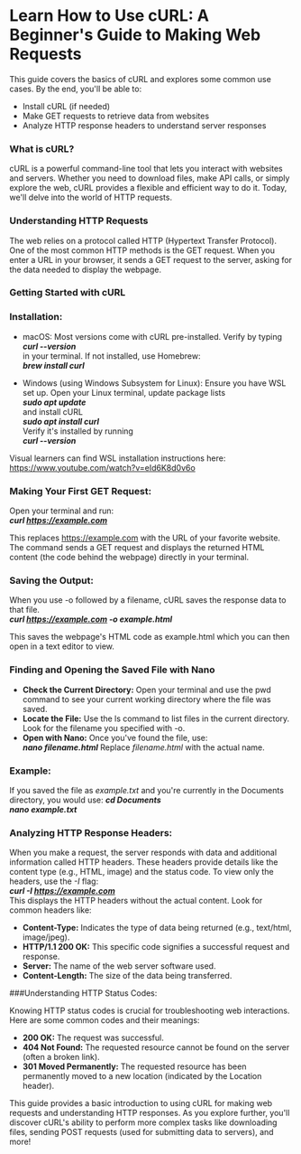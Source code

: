 # Learn How to Use cURL: A Beginner's Guide to Making Web Requests

This guide covers the basics of cURL and explores some common use cases. By the end, you'll be able to:
* Install cURL (if needed)
* Make GET requests to retrieve data from websites
* Analyze HTTP response headers to understand server responses
  
### What is cURL?

cURL is a powerful command-line tool that lets you interact with websites and servers. Whether you need to download files, make API calls, or simply explore the web, cURL provides a flexible and efficient way to do it. Today, we'll delve into the world of HTTP requests.

### Understanding HTTP Requests

The web relies on a protocol called HTTP (Hypertext Transfer Protocol). One of the most common HTTP methods is the GET request. When you enter a URL in your browser, it sends a GET request to the server, asking for the data needed to display the webpage.

### Getting Started with cURL
### Installation:

* macOS: Most versions come with cURL pre-installed. Verify by typing        
_**curl --version**_      
in your terminal. If not installed, use Homebrew:  
_**brew install curl**_

* Windows (using Windows Subsystem for Linux): Ensure you have WSL set up. Open your Linux terminal, update package lists  
_**sudo apt update**_   
and install cURL     
_**sudo apt install curl**_    
Verify it's installed by running    
_**curl --version**_     

Visual learners can find WSL installation instructions here: https://www.youtube.com/watch?v=eId6K8d0v6o  

### Making Your First GET Request:

Open your terminal and run:   
_**curl https://example.com**_  

This replaces https://example.com with the URL of your favorite website. The command sends a GET request and displays the returned HTML content (the code behind the webpage) directly in your terminal.

### Saving the Output:  
When you use -o followed by a filename, cURL saves the response data to that file.   
_**curl https://example.com -o example.html**_      

This saves the webpage's HTML code as example.html which you can then open in a text editor to view.

### Finding and Opening the Saved File with Nano

* **Check the Current Directory:** Open your terminal and use the pwd command to see your current working directory where the file was saved.
* **Locate the File:** Use the ls command to list files in the current directory. Look for the filename you specified with -o.
* **Open with Nano:** Once you've found the file, use:  
_**nano filename.html**_
Replace _filename.html_ with the actual name.

### Example:
If you saved the file as _example.txt_ and you're currently in the Documents directory, you would use:
_**cd Documents**_  
_**nano example.txt**_

### Analyzing HTTP Response Headers:

When you make a request, the server responds with data and additional information called HTTP headers. These headers provide details like the content type (e.g., HTML, image) and the status code.
To view only the headers, use the _-I_ flag:  
_**curl -I https://example.com**_    
This displays the HTTP headers without the actual content. Look for common headers like:

* **Content-Type:** Indicates the type of data being returned (e.g., text/html, image/jpeg).
* **HTTP/1.1 200 OK:** This specific code signifies a successful request and response.
* **Server:** The name of the web server software used.
* **Content-Length:** The size of the data being transferred.

###Understanding HTTP Status Codes:

Knowing HTTP status codes is crucial for troubleshooting web interactions. Here are some common codes and their meanings:  

* **200 OK:** The request was successful.
* **404 Not Found:** The requested resource cannot be found on the server (often a broken link).
* **301 Moved Permanently:** The requested resource has been permanently moved to a new location (indicated by the Location header).

This guide provides a basic introduction to using cURL for making web requests and understanding HTTP responses. As you explore further, you'll discover cURL's ability to perform more complex tasks like downloading files, sending POST requests (used for submitting data to servers), and more!
